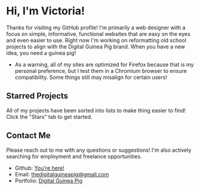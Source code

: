 # Hi, I'm Victoria!
Thanks for visiting my GitHub profile! I'm primarily a web designer with a focus on simple, informative, functional websites that are easy on the eyes and even easier to use. Right now I'm working on reformatting 
old school projects to align with the Digital Guinea Pig brand. When you have a new idea, you need a guinea pig!

* As a warning, all of my sites are optimized for Firefox because that is my personal preference, but I test them in a Chromium browser to ensure compatibility. Some things still may misalign for certain users!

## Starred Projects
All of my projects have been sorted into lists to make thing easier to find! Click the "Stars" tab to get started.

## Contact Me
Please reach out to me with any questions or suggestions! I'm also actively searching for employment and freelance opportunities.
* Github: [You're here!](https://github.com/xunvyre/)
* Email: thedigitalguineapig@gmail.com
* Portfolio: [Digital Guinea Pig](https://digitalguineapig.myportfolio.com/)

<!---
xunvyre/xunvyre is a ✨ special ✨ repository because its `README.md` (this file) appears on your GitHub profile.
You can click the Preview link to take a look at your changes.
--->
